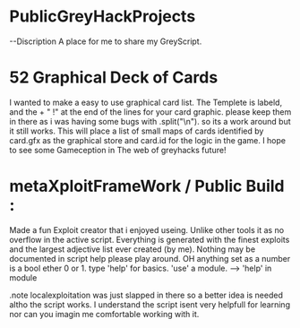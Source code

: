 # PublicGreyHackProjects
--Discription
  A place for me to share my GreyScript.

# 52 Graphical Deck of Cards
  I wanted to make a easy to use graphical card list. The Templete is labeld, and the  + " !"    at the end of the lines for your card graphic. please keep them in there as i was having some bugs with .split("\n"). so its a work around but it still works. This will place a list of small maps of cards identified by card.gfx as the graphical store and card.id for the logic in the game. I hope to see some Gameception in The web of greyhacks future!
 
# metaXploitFrameWork / Public Build : 
  Made a fun Exploit creator that i enjoyed useing. Unlike other tools it as no overflow in the active script. Everything is generated with the finest exploits and the largest adjective list ever created (by me). Nothing may be documented in script help please play around. OH anything set as a number is a bool ether 0 or 1. 
  type 'help' for basics. 'use' a module. --> 'help' in module

.note
  localexploitation was just slapped in there so a better idea is needed altho the script works.
  I understand the script isent very helpfull for learning nor can you imagin me comfortable working with it.
